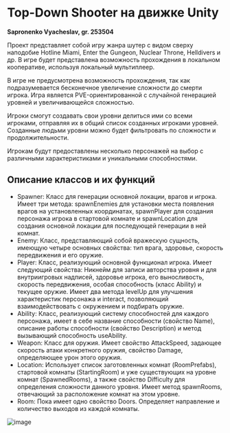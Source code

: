# Top-Down Shooter на движке Unity
 **Sapronenko Vyacheslav, gr. 253504**
 
 Проект представляет собой игру жанра шутер с видом сверху наподобие Hotline Miami, Enter the Gungeon, Nuclear Throne, Helldivers и др. В игре будет представлена возможность прохождения в локальном кооперативе, используя локальный мультиплеер. 

 В игре не предусмотрена возможность прохождения, так как подразумевается бесконечное увеличение сложности до смерти игрока. Игра является PVE-ориентированной с случайной генерацией уровней и увеличивающейся сложностью. 
 
Игроки смогут создавать свои уровни делиться ими со всеми игроками, отправляя их в общий список созданных игроками уровней. Созданные людьми уровни можно будет фильтровать по сложности и продолжительности.

Игрокам будут предоставлены несколько персонажей на выбор с различными характеристиками и уникальными способностями.

## Описание классов и их функций

+ Spawner: Класс для генерации основной локации, врагов и игрока. Имеет три метода: spawnEnemies для установки места появления врагов на установленных координатах, spawnPlayer для создания персонажа игрока в стартовой комнате и spawnLocation для создания основной локации для последующей генерации в ней комнат.
+	Enemy: Класс, представляющий собой вражескую сущность, имеющую четыре основных свойства: тип врага, здоровье, скорость передвижения и его оружие.
+	Player: Класс, реализующий основной функционал игрока. Имеет следующий свойства: Никнейм для записи авторства уровня и для внутриигровых надписей, здоровье игрока, его выносливость, скорость передвижения, особая способность (класс Ability) и текущее оружие. Имеет два метода levelUp для улучшения характеристик персонажа и interact, позволяющий взаимодействовать с окружением и подбирать оружие.
+	Ability: Класс, реализующий систему способностей для каждого персонажа, имеет в себе название способности (свойство Name), описание работы способности (свойство Description) и метод вызывающий способность useAbility.
+	Weapon: Класс для оружия. Имеет свойство AttackSpeed, задающее скорость атаки конкретного оружия, свойство Damage, определяющее урон этого оружия.
+	Location: Использует список заготовленных комнат (RoomPrefabs), стартовой комнаты (StartingRoom) и уже существующих на уровне комнат (SpawnedRooms), а также свойство Difficulty для определения сложности данного уровня. Имеет метод spawnRooms, отвечающий за расположение комнат на этом уровне.
+	Room: Пока имеет одно свойство Doors. Определяет направление и количество выходов из каждой комнаты.

![image](https://github.com/casplaer/OOP/assets/73721625/6cdcbe02-f550-4653-b24d-6cbb5e7a4846)
